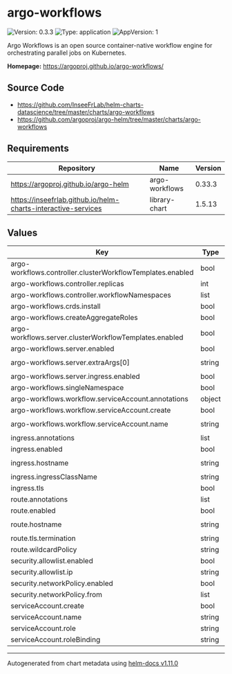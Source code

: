 # argo-workflows

![Version: 0.3.3](https://img.shields.io/badge/Version-0.3.3-informational?style=flat-square) ![Type: application](https://img.shields.io/badge/Type-application-informational?style=flat-square) ![AppVersion: 1](https://img.shields.io/badge/AppVersion-1-informational?style=flat-square)

Argo Workflows is an open source container-native workflow engine for orchestrating parallel jobs on Kubernetes.

**Homepage:** <https://argoproj.github.io/argo-workflows/>

## Source Code

* <https://github.com/InseeFrLab/helm-charts-datascience/tree/master/charts/argo-workflows>
* <https://github.com/argoproj/argo-helm/tree/master/charts/argo-workflows>

## Requirements

| Repository | Name | Version |
|------------|------|---------|
| https://argoproj.github.io/argo-helm | argo-workflows | 0.33.3 |
| https://inseefrlab.github.io/helm-charts-interactive-services | library-chart | 1.5.13 |

## Values

| Key | Type | Default | Description |
|-----|------|---------|-------------|
| argo-workflows.controller.clusterWorkflowTemplates.enabled | bool | `false` |  |
| argo-workflows.controller.replicas | int | `1` |  |
| argo-workflows.controller.workflowNamespaces | list | `[]` |  |
| argo-workflows.crds.install | bool | `false` |  |
| argo-workflows.createAggregateRoles | bool | `false` |  |
| argo-workflows.server.clusterWorkflowTemplates.enabled | bool | `false` |  |
| argo-workflows.server.enabled | bool | `true` |  |
| argo-workflows.server.extraArgs[0] | string | `"--auth-mode=server"` |  |
| argo-workflows.server.ingress.enabled | bool | `false` |  |
| argo-workflows.singleNamespace | bool | `true` |  |
| argo-workflows.workflow.serviceAccount.annotations | object | `{}` |  |
| argo-workflows.workflow.serviceAccount.create | bool | `true` |  |
| argo-workflows.workflow.serviceAccount.name | string | `"argo-workflows"` |  |
| ingress.annotations | list | `[]` |  |
| ingress.enabled | bool | `true` |  |
| ingress.hostname | string | `"chart-example.local"` |  |
| ingress.ingressClassName | string | `""` |  |
| ingress.tls | bool | `true` |  |
| route.annotations | list | `[]` |  |
| route.enabled | bool | `false` |  |
| route.hostname | string | `"chart-example.local"` |  |
| route.tls.termination | string | `"edge"` |  |
| route.wildcardPolicy | string | `"None"` |  |
| security.allowlist.enabled | bool | `true` |  |
| security.allowlist.ip | string | `"0.0.0.0/0"` |  |
| security.networkPolicy.enabled | bool | `true` |  |
| security.networkPolicy.from | list | `[]` |  |
| serviceAccount.create | bool | `true` |  |
| serviceAccount.name | string | `"workflow"` |  |
| serviceAccount.role | string | `"workflow"` |  |
| serviceAccount.roleBinding | string | `"workflow"` |  |

----------------------------------------------
Autogenerated from chart metadata using [helm-docs v1.11.0](https://github.com/norwoodj/helm-docs/releases/v1.11.0)
